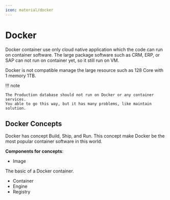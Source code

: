 ```yaml
---
icon: material/docker
---
```


# Docker

Docker container use only cloud native application which the code can run on container
software. The large package software such as CRM, ERP, or SAP can not run on container
yet, so it still run on VM.

Docker is not compatible manage the large resource such as 128 Core with 1 memory 1TB.

!!! note

    The Production database should not run on Docker or any container services.
    You able to go this way, but it has many problems, like maintain solution.

## Docker Concepts

Docker has concept Build, Ship, and Run. This concept make Docker be the most popular
container software in this world.

**Components for concepts**:

- Image

The basic of a Docker container.

- Container
- Engine
- Registry
